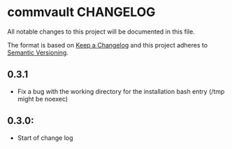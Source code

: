 # commvault CHANGELOG

All notable changes to this project will be documented in this file.

The format is based on [Keep a Changelog](http://keepachangelog.com/) and this project adheres to [Semantic Versioning](http://semver.org/).

## 0.3.1

- Fix a bug with the working directory for the installation bash entry (/tmp might be noexec)

## 0.3.0:

- Start of change log
